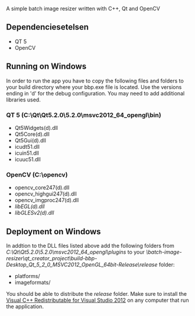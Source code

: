 A simple batch image resizer written with C++, Qt and OpenCV

## Dependenciesetelsen

* QT 5
* OpenCV

## Running on Windows

In order to run the app you have to copy the following files and folders to your build directory where your bbp.exe file is located. Use the versions ending in 'd' for the debug configuration. You may need to add additional libraries used. 

### QT 5 (C:\Qt\Qt5.2.0\5.2.0\msvc2012_64_opengl\bin)

* Qt5Widgets(d).dll
* Qt5Core(d).dll
* Qt5Gui(d).dll
* icudt51.dll
* icuin51.dll
* icuuc51.dll

### OpenCV (C:\opencv)

* opencv_core247(d).dll
* opencv_highgui247(d).dll
* opencv_imgproc247(d).dll
* *libEGL(d).dll*
* *libGLESv2(d).dll*


## Deployment on Windows

In addtion to the DLL files listed above add the following folders from *C:\Qt\Qt5.2.0\5.2.0\msvc2012_64_opengl\plugins* to your *\batch-image-resizer\qt_creator_project\build-bbp-Desktop_Qt_5_2_0_MSVC2012_OpenGL_64bit-Release\release* folder:

* platforms/
* imageformats/

You should be able to distribute the *release* folder. Make sure to install the [Visual C++ Redistributable for Visual Studio 2012](http://www.microsoft.com/en-us/download/confirmation.aspx?id=30679) on any computer that run the application.